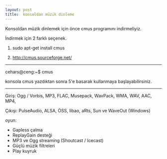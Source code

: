```yaml
---
layout: post
title:  konsoldan müzik dinleme
---
```


Konsoldan müzik dinlemek için önce cmus programını indirmeliyiz.

İndirmek için 2 farklı seçenek.

1) sudo apt-get install cmus

2) <a href="http://cmus.sourceforge.net">http://cmus.sourceforge.net/</a>

-------------------------------------------------------------------------

cehars@ceng:~$ cmus

konsola cmus yazdıktan sonra 5'e basarak kullanmaya başlayabilirsiniz. 

------------------------------------------------------------------------

Giriş: Ogg / Vorbis, MP3, FLAC, Musepack, WavPack, WMA, WAV, AAC, MP4,

Çıkışı: PulseAudio, ALSA, ÖSS, libao, aRts, Sun ve WaveOut (Windows)

oyun: 
* Gapless çalma 
* ReplayGain desteği 
* MP3 ve Ogg streaming (Shoutcast / Icecast) 
* Güçlü müzik filtreleri 
* Play kuyruk
